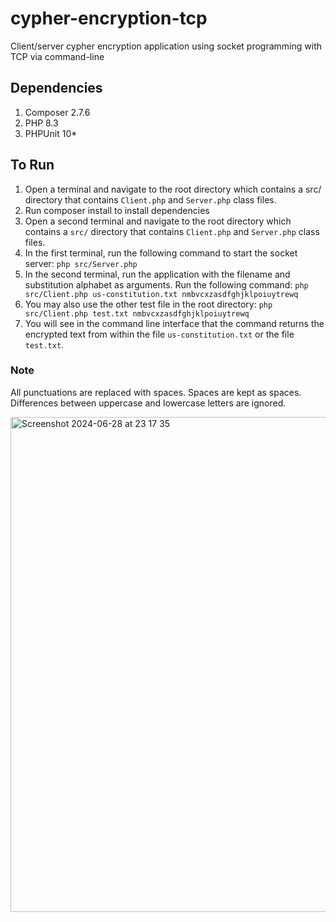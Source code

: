 # cypher-encryption-tcp
Client/server cypher encryption application using socket programming with TCP via command-line

## Dependencies

1. Composer 2.7.6
2. PHP 8.3
3. PHPUnit 10*

## To Run
1. Open a terminal and navigate to the root directory which contains a src/ directory that contains `Client.php` and `Server.php` class files.
2. Run composer install to install dependencies
3. Open a second terminal and navigate to the root directory which contains a `src/` directory that contains `Client.php` and `Server.php` class files.
4. In the first terminal, run the following command to start the socket server: `php src/Server.php`
5. In the second terminal, run the application with the filename and substitution alphabet as arguments. Run the following command: `php src/Client.php us-constitution.txt nmbvcxzasdfghjklpoiuytrewq`
6. You may also use the other test file in the root directory: `php src/Client.php test.txt nmbvcxzasdfghjklpoiuytrewq`
7. You will see in the command line interface that the command returns the encrypted text from within the file `us-constitution.txt` or the file `test.txt`. 

### Note
All punctuations are replaced with spaces. Spaces are kept as spaces. Differences between uppercase and lowercase letters are ignored.

<img width="792" alt="Screenshot 2024-06-28 at 23 17 35" src="https://github.com/rosiefaulkner/cypher-encryption-tcp/assets/54520871/a8c8c9f0-c56f-4bcf-8720-604443a81a97">


